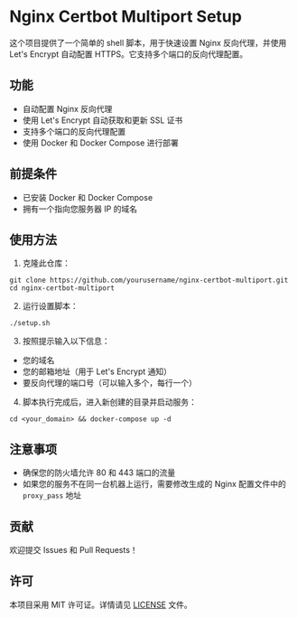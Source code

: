 # Nginx Certbot Multiport Setup

这个项目提供了一个简单的 shell 脚本，用于快速设置 Nginx 反向代理，并使用 Let's Encrypt 自动配置 HTTPS。它支持多个端口的反向代理配置。

## 功能

- 自动配置 Nginx 反向代理
- 使用 Let's Encrypt 自动获取和更新 SSL 证书
- 支持多个端口的反向代理配置
- 使用 Docker 和 Docker Compose 进行部署

## 前提条件

- 已安装 Docker 和 Docker Compose
- 拥有一个指向您服务器 IP 的域名

## 使用方法

1. 克隆此仓库：
```
git clone https://github.com/yourusername/nginx-certbot-multiport.git
cd nginx-certbot-multiport
```
2. 运行设置脚本：
```
./setup.sh
```
3. 按照提示输入以下信息：
- 您的域名
- 您的邮箱地址（用于 Let's Encrypt 通知）
- 要反向代理的端口号（可以输入多个，每行一个）

4. 脚本执行完成后，进入新创建的目录并启动服务：
```
cd <your_domain> && docker-compose up -d
```
## 注意事项

- 确保您的防火墙允许 80 和 443 端口的流量
- 如果您的服务不在同一台机器上运行，需要修改生成的 Nginx 配置文件中的 `proxy_pass` 地址

## 贡献

欢迎提交 Issues 和 Pull Requests！

## 许可

本项目采用 MIT 许可证。详情请见 [LICENSE](LICENSE) 文件。

